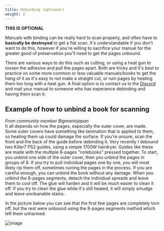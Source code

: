 ```yaml
---
title: Unbinding (optional)
weight: 3
---
```


**THIS IS OPTIONAL**

Manuals with binding can be really hard to scan properly, and often have to **basically be destroyed** to get a flat scan. It's understandable if you don't want to do this, however if you're willing to sacrifice your manual for the greater good of preservation you'll need to get the pages unbound.

There are various ways to do this such as cutting, or using a heat gun to loosen the adhesive and pull the pages apart. Both are tricky and it's best to practice on some more common or less valuable manuals/books to get the hang of it as it's easy to not make a straight cut, or ruin pages by heating them too long with a heat gun. A final option is to contact us in the [Discord][discord] and mail your manual to someone who has experience debinding and having them scan it.

## Example of how to unbind a book for scanning
_From community member Bigmaninjapan_  
It all depends on how the pages, especially the outer cover, are made. Some outer covers have something like lamination that is applied to them, so heating them up could damage the surface. If you're unsure, scan the front and the back of the guide before debinding it.
Very recently I debound two Killer7 PS2 guides, using a simple 1700W hairdryer.
Guides like these are made with the multiple 8-pages "notebooks" pressed together. To start, you unbind one side of the outer cover, then you unbind the pages in groups of 8. If you try to pull individual pages one by one, you will most likely rip them off, sometimes ruining the pages in the process.
If you are careful enough, you can unbind the book without any damage.
When you unbind the 8-pages segments, detach the individual spreads and leave them to cool off. The glue will harden and it will be much easier to clean it off.
If you try to clean the glue while it's still heated, it will simply smudge and leave uncleanable stains.

In the picture below you can see that the first few pages are completely torn off, but the rest were unbound using the 8-pages segments method which left them unharmed.

![image](/img/unbound-book.jpg?width=40pc)


[discord]: https://discord.gg/AHTfxQV
